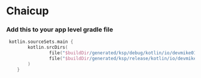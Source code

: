 # Chaicup

### Add this to your app level gradle file
```kotlin
 kotlin.sourceSets.main {
        kotlin.srcDirs(
                file("$buildDir/generated/ksp/debug/kotlin/io/devmike01"),
                file("$buildDir/generated/ksp/release/kotlin/io/devmike01"),
        )
    }
```